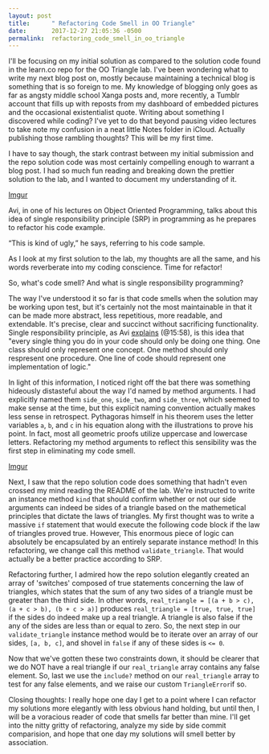 ```yaml
---
layout: post
title:      " Refactoring Code Smell in OO Triangle"
date:       2017-12-27 21:05:36 -0500
permalink:  refactoring_code_smell_in_oo_triangle
---
```



I'll be focusing on my initial solution as compared to the solution code found in the learn.co repo for the OO Triangle lab. I've been wondering what to write my next blog post on, mostly because maintaining a technical blog is something that is so foreign to me. My knowledge of blogging only goes as far as angsty middle school Xanga posts and, more recently, a Tumblr account that fills up with reposts from my dashboard of embedded pictures and the occasional existentialist quote. Writing about something I discovered while coding? I've yet to do that beyond pausing video lectures to take note my confusion in a neat little Notes folder in iCloud. Actually publishing those rambling thoughts? This will be my first time.


I have to say though, the stark contrast between my initial submission and the repo solution code was most certainly compelling enough to warrant a blog post. I had so much fun reading and breaking down the prettier solution to the lab, and I wanted to document my understanding of it.

[Imgur](https://i.imgur.com/UKBWVm3.png)


Avi, in one of his lectures on Object Oriented Programming, talks about this idea of single responsibility principle (SRP) in programming as he prepares to refactor his code example.

“This is kind of ugly,” he says, referring to his code sample.

As I look at my first solution to the lab, my thoughts are all the same, and his words reverberate into my coding conscience. Time for  refactor!

So, what's code smell? And what is single responsibility programming?

The way I've understood it so far is that code smells when the solution may be working upon test, but it's certainly not the most maintainable in that it can be made more abstract, less repetitious, more readable, and extendable. It's precise, clear and succinct without sacrificing functionality. Single responsibility principle, as Avi [explains](https://www.youtube.com/watch?time_continue=962&v=oXwdOdBUyCI) (@15:58), is this idea that "every single thing you do in your code should only be doing one thing. One class should only represent one concept. One method should only respresent one procedure. One line of code should represent one implementation of logic."

In light of this information, I noticed right off the bat there was something hideously distasteful about the way I'd named by method arguments. I had explicitly named them `side_one`, `side_two`, and `side_three`, which seemed to make sense at the time, but this explicit naming convention actually makes less sense in retrospect. Pythagoras himself in his theorem uses the letter variables `a`, `b`, and `c` in his equation along with the illustrations to prove his point. In fact, most all geometric proofs utilize uppercase and lowercase letters. Refactoring my method arguments to reflect this sensibility was the first step in eliminating my code smell.

[Imgur](https://i.imgur.com/mWxTqJs.png)

Next, I saw that the repo solution code does something that hadn't even crossed my mind reading the README of the lab. We're instructed to write an instance method `kind` that should confirm whether or not our side arguments can indeed be sides of a triangle based on the mathemetical principles that dictate the laws of triangles. My first thought was to write a massive `if` statement that would execute the following code block if the law of triangles proved true. However, This enormous piece of logic can absolutely be encapsulated by an entirely separate instance method! In this refactoring, we change call this method `validate_triangle`. That would actually be a better practice according to SRP.

Refactoring further, I admired how the repo solution elegantly created an array of 'switches' composed of true statements concerning the law of triangles, which states that the sum of any two sides of a triangle must be greater than the third side. In other words, `real_triangle = [(a + b > c), (a + c > b), (b + c > a)]` produces `real_triangle = [true, true, true]` if the sides do indeed make up a real triangle. A triangle is also false if the any of the sides are less than or equal to zero. So, the next step in our `validate_triangle` instance method would be to iterate over an array of our sides, `[a, b, c]`, and shovel in `false` if any of these sides is `<= 0`.

Now that we've gotten these two constraints down, it should be clearer that we do NOT have a real triangle if our `real_triangle` array contains any false element. So, last we use the `include?` method on our `real_triangle` array to test for any false elements, and we raise our custom `TriangleError`if so.

Closing thoughts: I really hope one day I get to a point where I can refactor my solutions more elegantly with less obvious hand holding, but until then, I will be a voracious reader of code that smells far better than mine. I'll get into the nitty gritty of refactoring, analyze my side by side commit comparision, and hope that one day my solutions will smell better by association.

